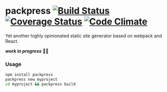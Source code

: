 # packpress [![Build Status](https://travis-ci.org/mfellner/packpress.svg?branch=master)](https://travis-ci.org/mfellner/packpress) [![Coverage Status](https://coveralls.io/repos/github/mfellner/packpress/badge.svg?branch=master)](https://coveralls.io/github/mfellner/packpress?branch=master) [![Code Climate](https://codeclimate.com/github/mfellner/packpress/badges/gpa.svg)](https://codeclimate.com/github/mfellner/packpress)

Yet another highly opinionated static site generator based on webpack and React.

***work in progress*** 🚧🔨

### Usage
```bash
npm install packpress
packpress new myproject
cd myproject && packpress build
```
